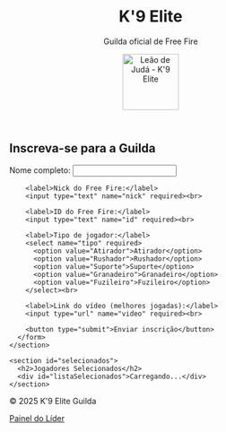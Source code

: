<!DOCTYPE html>
<html lang="pt-BR">
<head>
  <meta charset="UTF-8">
  <meta name="viewport" content="width=device-width, initial-scale=1.0">
  <title>K'9 Elite - Guilda Free Fire</title>
  <link rel="stylesheet" href="style.css">
</head>
<body>
  <header>
    <h1>K'9 Elite</h1>
    <p>Guilda oficial de Free Fire</p>
    <img src="assets/logo.png" alt="Leão de Judá - K'9 Elite" style="width: 100px;">
  </header>

  <main>
    <section id="cadastro">
      <h2>Inscreva-se para a Guilda</h2>
      <form id="formCadastro">
        <label>Nome completo:</label>
        <input type="text" name="nome" required><br>

        <label>Nick do Free Fire:</label>
        <input type="text" name="nick" required><br>

        <label>ID do Free Fire:</label>
        <input type="text" name="id" required><br>

        <label>Tipo de jogador:</label>
        <select name="tipo" required>
          <option value="Atirador">Atirador</option>
          <option value="Rushador">Rushador</option>
          <option value="Suporte">Suporte</option>
          <option value="Granadeiro">Granadeiro</option>
          <option value="Fuzileiro">Fuzileiro</option>
        </select><br>

        <label>Link do vídeo (melhores jogadas):</label>
        <input type="url" name="video" required><br>

        <button type="submit">Enviar inscrição</button>
      </form>
    </section>

    <section id="selecionados">
      <h2>Jogadores Selecionados</h2>
      <div id="listaSelecionados">Carregando...</div>
    </section>
  </main>

  <footer>
    <p>&copy; 2025 K'9 Elite Guilda</p>
    <a href="painel.html">Painel do Líder</a>
  </footer>

  <script src="script.js"></script>
</body>
</html>
